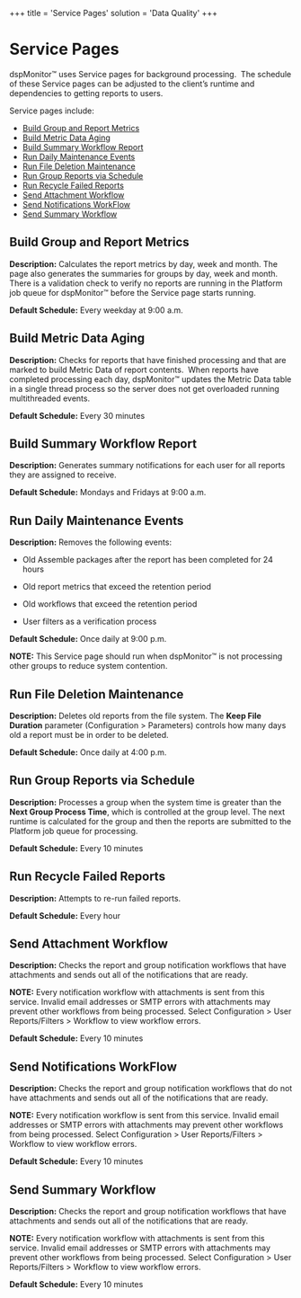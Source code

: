 +++
title = 'Service Pages'
solution = 'Data Quality'
+++

# Service Pages

dspMonitor™ uses Service pages for background processing.  The schedule
of these Service pages can be adjusted to the client’s runtime and
dependencies to getting reports to users.

Service pages include:

  - [Build Group and Report Metrics](#Build_Group_and_Report_Metrics)
  - [Build Metric Data Aging](#Build_Metric_Data_Aging)
  - [Build Summary Workflow Report](#Build_Summary_Workflow_Report)
  - [Run Daily Maintenance Events](#Run_Daily_Maintenance_Events)
  - [Run File Deletion Maintenance](#Run_File_Deletion_Maintenance)
  - [Run Group Reports via Schedule](#Run_Group_Reports_via_Schedule)
  - [Run Recycle Failed Reports](#Run_Recycle_Failed_Reports)
  - [Send Attachment Workflow](#Send_Attachment_Workflow)
  - [Send Notifications WorkFlow](#Send_Notifications_WorkFlow)
  - [Send Summary
Workflow](#Send_Summary_Workflow)

## <span id="Build_Group_and_Report_Metrics"></span>Build Group and Report Metrics

**Description:** Calculates the report metrics by day, week and month.
The page also generates the summaries for groups by day, week and month.
There is a validation check to verify no reports are running in the
Platform job queue for dspMonitor™ before the Service page starts
running.

**Default Schedule:** Every weekday at 9:00 a.m.

## <span id="Build_Metric_Data_Aging"></span>Build Metric Data Aging

**Description:** Checks for reports that have finished processing and
that are marked to build Metric Data of report contents.  When reports
have completed processing each day, dspMonitor™ updates the Metric Data
table in a single thread process so the server does not get overloaded
running multithreaded events. 

**Default Schedule:** Every 30
minutes

## <span id="Build_Summary_Workflow_Report"></span>Build Summary Workflow Report

**Description:** Generates summary notifications for each user for all
reports they are assigned to receive. 

**Default Schedule:** Mondays and Fridays at 9:00
a.m.

## <span id="Run_Daily_Maintenance_Events"></span>Run Daily Maintenance Events

**Description:** Removes the following events:

  - Old Assemble packages after the report has been completed for 24
    hours

  - Old report metrics that exceed the retention period

  - Old workflows that exceed the retention period

  - User filters as a verification process

**Default Schedule:** Once daily at 9:00 p.m.

**NOTE:** This Service page should run when dspMonitor™ is not
processing other groups to reduce system
contention. 

## <span id="Run_File_Deletion_Maintenance"></span>Run File Deletion Maintenance

**Description:** Deletes old reports from the file system. The **Keep
File Duration** parameter (Configuration \> Parameters) controls how
many days old a report must be in order to be deleted.

**Default Schedule:** Once daily at 4:00
p.m.

## <span id="Run_Group_Reports_via_Schedule"></span>Run Group Reports via Schedule

**Description:** Processes a group when the system time is greater than
the **Next Group Process Time**, which is controlled at the group level.
The next runtime is calculated for the group and then the reports are
submitted to the Platform job queue for processing.

**Default Schedule:** Every 10
minutes

## <span id="Run_Recycle_Failed_Reports"></span>Run Recycle Failed Reports

**Description:** Attempts to re-run failed reports.

**Default Schedule:** Every hour

## <span id="Send_Attachment_Workflow"></span>Send Attachment Workflow

**Description:** Checks the report and group notification workflows that
have attachments and sends out all of the notifications that are ready.

**NOTE:** Every notification workflow with attachments is sent from this
service. Invalid email addresses or SMTP errors with attachments may
prevent other workflows from being processed. Select Configuration \>
User Reports/Filters \> Workflow to view workflow errors.

**Default Schedule:** Every 10
minutes

## <span id="Send_Notifications_WorkFlow"></span>Send Notifications WorkFlow

**Description:** Checks the report and group notification workflows that
do not have attachments and sends out all of the notifications that are
ready.

**NOTE:** Every notification workflow is sent from this service. Invalid
email addresses or SMTP errors with attachments may prevent other
workflows from being processed. Select Configuration \> User
Reports/Filters \> Workflow to view workflow errors.

**Default Schedule:** Every 10 minutes

## <span id="Send_Summary_Workflow"></span>Send Summary Workflow

**Description:** Checks the report and group notification workflows that
have attachments and sends out all of the notifications that are ready.

**NOTE:** Every notification workflow with attachments is sent from this
service. Invalid email addresses or SMTP errors with attachments may
prevent other workflows from being processed. Select Configuration \>
User Reports/Filters \> Workflow to view workflow errors.

**Default Schedule:** Every 10 minutes
